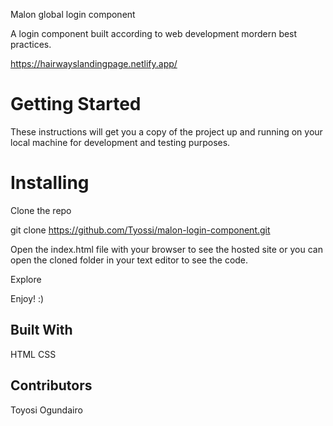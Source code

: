 Malon global login component

A login component built according to web development mordern best practices.

https://hairwayslandingpage.netlify.app/

# Getting Started
These instructions will get you a copy of the project up and running on your local machine for development and testing purposes.

# Installing
Clone the repo

git clone https://github.com/Tyossi/malon-login-component.git

Open the index.html file with your browser to see the hosted site or you can open the cloned folder in your text editor to see the code.

Explore

Enjoy! :)
## Built With
HTML
CSS

## Contributors
Toyosi Ogundairo
